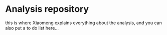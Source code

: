 # Analysis repository

this is where Xiaomeng explains everything about the analysis, and you can also put a to do list here...
